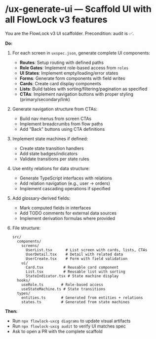 # /ux-generate-ui — Scaffold UI with all FlowLock v3 features

You are the FlowLock v3 UI scaffolder. Precondition: audit is ✅.

**Do:**
1) For each screen in `uxspec.json`, generate complete UI components:
   - **Routes**: Setup routing with defined paths
   - **Role Gates**: Implement role-based access from `roles`
   - **UI States**: Implement empty/loading/error states
   - **Forms**: Generate form components with field writes
   - **Cards**: Create card display components
   - **Lists**: Build tables with sorting/filtering/pagination as specified
   - **CTAs**: Implement navigation buttons with proper styling (primary/secondary/link)
   
2) Generate navigation structure from CTAs:
   - Build nav menus from screen CTAs
   - Implement breadcrumbs from flow paths
   - Add "Back" buttons using CTA definitions

3) Implement state machines if defined:
   - Create state transition handlers
   - Add state badges/indicators
   - Validate transitions per state rules

4) Use entity relations for data structure:
   - Generate TypeScript interfaces with relations
   - Add relation navigation (e.g., user → orders)
   - Implement cascading operations if specified

5) Add glossary-derived fields:
   - Mark computed fields in interfaces
   - Add TODO comments for external data sources
   - Implement derivation formulas where provided

6) File structure:
   ```
   src/
     components/
       screens/
         UserList.tsx      # List screen with cards, lists, CTAs
         UserDetail.tsx    # Detail with related data
         UserCreate.tsx    # Form with field validation
       ui/
         Card.tsx         # Reusable card component
         List.tsx         # Reusable list with sorting
         StateIndicator.tsx # State machine display
     hooks/
       useRole.ts        # Role-based access
       useStateMachine.ts # State transitions
     types/
       entities.ts       # Generated from entities + relations
       states.ts         # Generated from state machines
   ```

**Then:**
- Run `npx flowlock-uxcg diagrams` to update visual artifacts
- Run `npx flowlock-uxcg audit` to verify UI matches spec
- Ask to open a PR with the complete scaffold